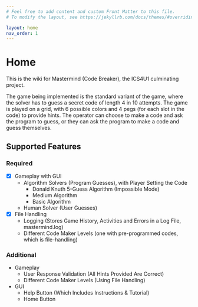 ```yaml
---
# Feel free to add content and custom Front Matter to this file.
# To modify the layout, see https://jekyllrb.com/docs/themes/#overriding-theme-defaults

layout: home
nav_order: 1
---
```


# Home

This is the wiki for Mastermind (Code Breaker), the ICS4U1 culminating project.

The game being implemented is the standard variant of the game, where the solver
has to guess a secret code of length 4 in 10 attempts. The game is played on a
grid, with 6 possible colors and 4 pegs (for each slot in the code) to provide
hints. The operator can choose to make a code and ask the program to guess, or
they can ask the program to make a code and guess themselves.

## Supported Features

### Required

- [x] Gameplay with GUI
  - Algorithm Solvers (Program Guesses), with Player Setting the Code
    - Donald Knuth 5-Guess Algorithm (Impossible Mode)
    - Medium Algorithm
    - Basic Algorithm
  - Human Solver (User Guesses)
- [x] File Handling
  - Logging (Stores Game History, Activities and Errors in a Log File, mastermind.log)
  - Different Code Maker Levels (one with pre-programmed codes, which is file-handling)

### Additional

- Gameplay
  - User Response Validation (All Hints Provided Are Correct)
  - Different Code Maker Levels (Using File Handling)
- GUI
  - Help Button (Which Includes Instructions & Tutorial)
  - Home Button
